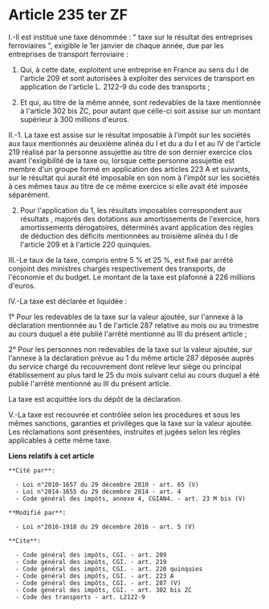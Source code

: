 # Article 235 ter ZF

I.-Il est institué une taxe dénommée : " taxe sur le résultat des entreprises ferroviaires ”, exigible le 1er janvier de
chaque année, due par les entreprises de transport ferroviaire : 

1. Qui, à cette date, exploitent une entreprise en France au sens du I de l'article 209 et sont autorisées à exploiter des
services de transport en application de l'article L. 2122-9 du code des transports ; 

2. Et qui, au titre de la même année, sont redevables de la taxe mentionnée à l'article 302 bis ZC, pour autant que celle-ci
soit assise sur un montant supérieur à 300 millions d'euros. 

II.-1. La taxe est assise sur le résultat imposable à l'impôt sur les sociétés aux taux mentionnés au deuxième alinéa du I et
du a du I et au IV de l'article 219 réalisé par la personne assujettie au titre de son dernier exercice clos avant
l'exigibilité de la taxe ou, lorsque cette personne assujettie est membre d'un groupe formé en application des articles 223 A
et suivants, sur le résultat qui aurait été imposable en son nom à l'impôt sur les sociétés à ces mêmes taux au titre de ce
même exercice si elle avait été imposée séparément. 

2. Pour l'application du 1, les résultats imposables correspondent aux résultats , majorés des dotations aux amortissements
de l'exercice, hors amortissements dérogatoires, déterminés avant application des règles de déduction des déficits
mentionnées au troisième alinéa du I de l'article 209 et à l'article 220 quinquies. 

III.-Le taux de la taxe, compris entre 5 % et 25 %, est fixé par arrêté conjoint des ministres chargés respectivement des
transports, de l'économie et du budget. Le montant de la taxe est plafonné à 226 millions d'euros. 

IV.-La taxe est déclarée et liquidée : 

1° Pour les redevables de la taxe sur la valeur ajoutée, sur l'annexe à la déclaration mentionnée au 1 de l'article 287
relative au mois ou au trimestre au cours duquel a été publié l'arrêté mentionné au III du présent article ; 

2° Pour les personnes non redevables de la taxe sur la valeur ajoutée, sur l'annexe à la déclaration prévue au 1 du même
article 287 déposée auprès du service chargé du recouvrement dont relève leur siège ou principal établissement au plus tard
le 25 du mois suivant celui au cours duquel a été publié l'arrêté mentionné au III du présent article. 

La taxe est acquittée lors du dépôt de la déclaration. 

V.-La taxe est recouvrée et contrôlée selon les procédures et sous les mêmes sanctions, garanties et privilèges que la taxe
sur la valeur ajoutée. Les réclamations sont présentées, instruites et jugées selon les règles applicables à cette même taxe.

**Liens relatifs à cet article**

	**Cité par**:

	  - Loi n°2010-1657 du 29 décembre 2010 - art. 65 (V)
	  - Loi n°2014-1655 du 29 décembre 2014 - art. 4
	  - Code général des impôts, annexe 4, CGIAN4. - art. 23 M bis (V)

	**Modifié par**:

	  - Loi n°2016-1918 du 29 décembre 2016 - art. 5 (V)

	**Cite**:

	  - Code général des impôts, CGI. - art. 209
	  - Code général des impôts, CGI. - art. 219
	  - Code général des impôts, CGI. - art. 220 quinquies
	  - Code général des impôts, CGI. - art. 223 A
	  - Code général des impôts, CGI. - art. 287 (V)
	  - Code général des impôts, CGI. - art. 302 bis ZC
	  - Code des transports - art. L2122-9
